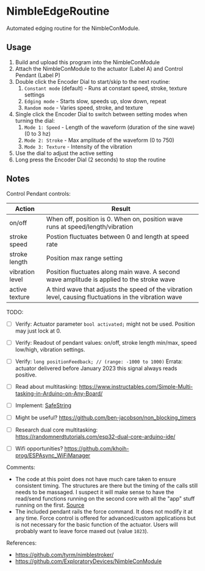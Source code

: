 # NimbleEdgeRoutine

Automated edging routine for the NimbleConModule.

## Usage

1. Build and upload this program into the NimbleConModule
2. Attach the NimbleConModule to the actuator (Label A) and Control Pendant (Label P)
3. Double click the Encoder Dial to start/skip to the next routine:
   1. `Constant mode` (default) - Runs at constant speed, stroke, texture settings
   2. `Edging mode` - Starts slow, speeds up, slow down, repeat
   3. `Random mode` - Varies speed, stroke, and texture
4. Single click the Encoder Dial to switch between setting modes when turning the dial:
   1. `Mode 1: Speed` - Length of the waveform (duration of the sine wave) (0 to 3 hz)
   2. `Mode 2: Stroke` - Max amplitude of the waveform (0 to 750)
   3. `Mode 3: Texture` - Intensity of the vibration
5. Use the dial to adjust the active setting
6. Long press the Encoder Dial (2 seconds) to stop the routine

## Notes

Control Pendant controls:

| Action          | Result                                                                                                 |
|-----------------|--------------------------------------------------------------------------------------------------------|
| on/off          | When off, position is 0. When on, position wave runs at speed/length/vibration                         |
| stroke speed    | Postion fluctuates between 0 and length at speed rate                                                  |
| stroke length   | Position max range setting                                                                             |
| vibration level | Position fluctuates along main wave. A second wave amplitude is applied to the stroke wave             |
| active texture  | A third wave that adjusts the speed of the vibration level, causing fluctuations in the vibration wave |


TODO:

- [ ] Verify: Actuator parameter `bool activated;` might not be used. Position may just lock at 0.
- [ ] Verify: Readout of pendant values: on/off, stroke length min/max, speed low/high, vibration settings.
- [ ] Verify: `long positionFeedback; // (range: -1000 to 1000)` Errata: actuator delivered before January 2023 this signal always reads positive.
- [ ] Read about multitasking: https://www.instructables.com/Simple-Multi-tasking-in-Arduino-on-Any-Board/
- [ ] Implement: [SafeString](https://www.forward.com.au/pfod/ArduinoProgramming/Serial_IO/index.html)
- [ ] Might be useful? https://github.com/ben-jacobson/non_blocking_timers
- [ ] Research dual core multitasking: https://randomnerdtutorials.com/esp32-dual-core-arduino-ide/
- [ ] Wifi opportunities? https://github.com/khoih-prog/ESPAsync_WiFiManager


Comments:

- The code at this point does not have much care taken to ensure consistent timing. The structures are there but the timing of the calls still needs to be massaged. I suspect it will make sense to have the read/send functions running on the second core with all the "app" stuff running on the first. [Source](https://github.com/ExploratoryDevices/NimbleConModule/issues/2#issuecomment-1368532392)
- The included pendant rails the force command. It does not modify it at any time. Force control is offered for advanced/custom applications but is not necessary for the basic function of the actuator. Users will probably want to leave force maxed out (value `1023`).

References:
- <https://github.com/tyrm/nimblestroker/>
- <https://github.com/ExploratoryDevices/NimbleConModule>